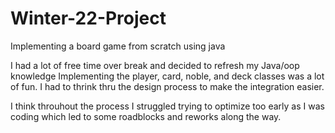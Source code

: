 # Winter-22-Project
Implementing a board game from scratch using java

I had a lot of free time over break and decided to refresh my Java/oop knowledge
Implementing the player, card, noble, and deck classes was a lot of fun. I had 
to thrink thru the design process to make the integration easier.

I think throuhout the process I struggled trying to optimize too early as I was
coding which led to some roadblocks and reworks along the way. 
